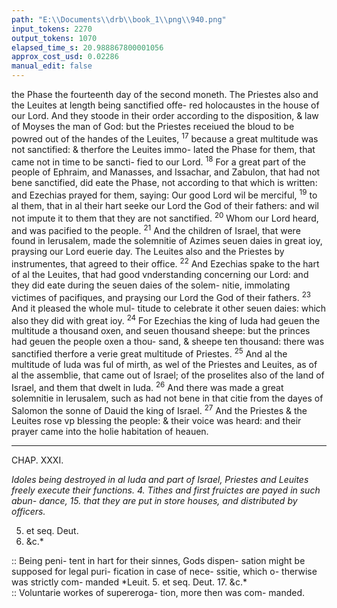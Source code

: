 ```yaml
---
path: "E:\\Documents\\drb\\book_1\\png\\940.png"
input_tokens: 2270
output_tokens: 1070
elapsed_time_s: 20.988867800001056
approx_cost_usd: 0.02286
manual_edit: false
---
```

the Phase the fourteenth day of the second moneth. The
Priestes also and the Leuites at length being sanctified offe-
red holocaustes in the house of our Lord. And they stoode
in their order according to the disposition, & law of Moyses
the man of God: but the Priestes receiued the bloud to be
powred out of the handes of the Leuites, <sup>17</sup> because a great
multitude was not sanctified: & therfore the Leuites immo-
lated the Phase for them, that came not in time to be sancti-
fied to our Lord. <sup>18</sup> For a great part of the people of Ephraim,
and Manasses, and Issachar, and Zabulon, that had not bene
sanctified, did eate the Phase, not according to that which is
written: and Ezechias prayed for them, saying: Our good
Lord wil be merciful, <sup>19</sup> to al them, that in al their hart
seeke our Lord the God of their fathers: and wil not impute
it to them that they are not sanctified. <sup>20</sup> Whom our Lord
heard, and was pacified to the people. <sup>21</sup> And the children of
Israel, that were found in Ierusalem, made the solemnitie of
Azimes seuen daies in great ioy, praysing our Lord euerie
day. The Leuites also and the Priestes by instrumentes, that
agreed to their office. <sup>22</sup> And Ezechias spake to the hart of
al the Leuites, that had good vnderstanding concerning our
Lord: and they did eate during the seuen daies of the solem-
nitie, immolating victimes of pacifiques, and praysing our
Lord the God of their fathers. <sup>23</sup> And it pleased the whole mul-
titude to celebrate it other seuen daies: which also they
did with great ioy. <sup>24</sup> For Ezechias the king of Iuda had
geuen the multitude a thousand oxen, and seuen thousand
sheepe: but the princes had geuen the people oxen a thou-
sand, & sheepe ten thousand: there was sanctified therfore a
verie great multitude of Priestes. <sup>25</sup> And al the multitude of
Iuda was ful of mirth, as wel of the Priestes and Leuites, as of
al the assemblie, that came out of Israel; of the proselites also
of the land of Israel, and them that dwelt in Iuda. <sup>26</sup> And
there was made a great solemnitie in Ierusalem, such as had
not bene in that citie from the dayes of Salomon the sonne of
Dauid the king of Israel. <sup>27</sup> And the Priestes & the Leuites
rose vp blessing the people: & their voice was heard: and
their prayer came into the holie habitation of heauen.

<hr>

CHAP. XXXI.

*Idoles being destroyed in al Iuda and part of Israel, Priestes and Leuites freely
execute their functions. 4. Tithes and first fruictes are payed in such abun-
dance, 15. that they are put in store houses, and distributed by officers.*

[^1]: Being peni-
tent in hart for
their sinnes,
Gods dispen-
sation might
be supposed
for legal puri-
fication in
case of nece-
ssitie, which o-
therwise was
strictly com-
manded *Leuit.
5. et seq. Deut.
17. &c.*

[^2]: Voluntarie
workes of
supereroga-
tion, more
then was com-
manded.

<aside>:: Being peni-
tent in hart for
their sinnes,
Gods dispen-
sation might
be supposed
for legal puri-
fication in
case of nece-
ssitie, which o-
therwise was
strictly com-
manded *Leuit.
5. et seq. Deut.
17. &c.*</aside>

<aside>:: Voluntarie
workes of
supereroga-
tion, more
then was com-
manded.</aside>